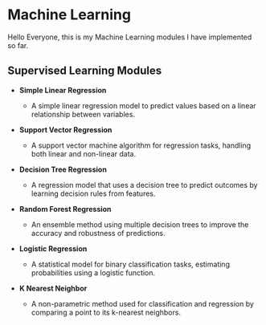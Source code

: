 # Machine Learning

Hello Everyone, this is my Machine Learning modules I have implemented so far.

## Supervised Learning Modules

- **Simple Linear Regression**
  - A simple linear regression model to predict values based on a linear relationship between variables.
  
- **Support Vector Regression**
  - A support vector machine algorithm for regression tasks, handling both linear and non-linear data.

- **Decision Tree Regression**
  - A regression model that uses a decision tree to predict outcomes by learning decision rules from features.

- **Random Forest Regression**
  - An ensemble method using multiple decision trees to improve the accuracy and robustness of predictions.

- **Logistic Regression**
  - A statistical model for binary classification tasks, estimating probabilities using a logistic function.

- **K Nearest Neighbor**
  - A non-parametric method used for classification and regression by comparing a point to its k-nearest neighbors.
